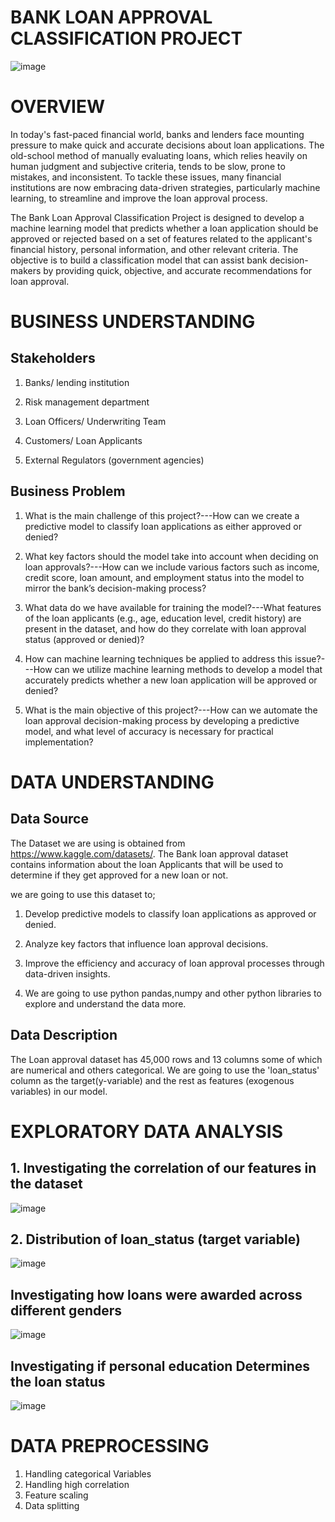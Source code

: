 

# BANK LOAN APPROVAL CLASSIFICATION PROJECT




![image](https://github.com/user-attachments/assets/d442592b-7300-435e-ae29-e0243155fe20)


# OVERVIEW

In today's fast-paced financial world, banks and lenders face mounting pressure to make quick and accurate decisions about loan applications. The old-school method of manually evaluating loans, which relies heavily on human judgment and subjective criteria, tends to be slow, prone to mistakes, and inconsistent. To tackle these issues, many financial institutions are now embracing data-driven strategies, particularly machine learning, to streamline and improve the loan approval process.

The Bank Loan Approval Classification Project is designed to develop a machine learning model that predicts whether a loan application should be approved or rejected based on a set of features related to the applicant's financial history, personal information, and other relevant criteria. The objective is to build a classification model that can assist bank decision-makers by providing quick, objective, and accurate recommendations for loan approval.


# BUSINESS UNDERSTANDING

## Stakeholders

1. Banks/ lending institution

2. Risk management department

3. Loan Officers/ Underwriting Team

4. Customers/ Loan Applicants

5. External Regulators (government agencies)

## Business Problem

1. What is the main challenge of this project?---How can we create a predictive model to classify loan applications as either approved or denied?

2. What key factors should the model take into account when deciding on loan approvals?---How can we include various factors such as income, credit score, loan amount, and employment status into the model to mirror the bank’s decision-making process?

3. What data do we have available for training the model?---What features of the loan applicants (e.g., age, education level, credit history) are present in the dataset, and how do they correlate with loan approval status (approved or denied)?

4. How can machine learning techniques be applied to address this issue?---How can we utilize machine learning methods to develop a model that accurately predicts whether a new loan application will be approved or denied?

5. What is the main objective of this project?---How can we automate the loan approval decision-making process by developing a predictive model, and what level of accuracy is necessary for practical implementation?


# DATA UNDERSTANDING

## Data Source

The Dataset we are using is obtained from https://www.kaggle.com/datasets/. The Bank loan approval dataset contains information about the loan Applicants that will be used to determine if they get approved for a new loan or not.

we are going to use this dataset to;

1. Develop predictive models to classify loan applications as approved or denied.

2. Analyze key factors that influence loan approval decisions.

3. Improve the efficiency and accuracy of loan approval processes through data-driven insights.

4. We are going to use python pandas,numpy and other python libraries to explore and understand the data more.

## Data Description

The Loan approval dataset has 45,000 rows and 13 columns some of which are numerical and others categorical. We are going to use the 'loan_status' column as the target(y-variable) and the rest as features (exogenous variables) in our model.

# EXPLORATORY DATA ANALYSIS

## 1. Investigating the correlation of our features in the dataset

![image](https://github.com/user-attachments/assets/9bee27a1-b71f-4093-bdc5-81cfb541ea35)

## 2. Distribution of loan_status (target variable)

![image](https://github.com/user-attachments/assets/3e4ad18d-d262-480f-be54-72afdbb4114d)

## Investigating how loans were awarded across different genders

![image](https://github.com/user-attachments/assets/3c4309f4-cb50-4c79-9ff3-6dee7fee412e)

## Investigating if personal education Determines the loan status

![image](https://github.com/user-attachments/assets/ac4adff8-c397-4f0c-9f00-c69a2dd97da1)


# DATA PREPROCESSING

1. Handling categorical Variables
2. Handling high correlation
3. Feature scaling
4. Data splitting





